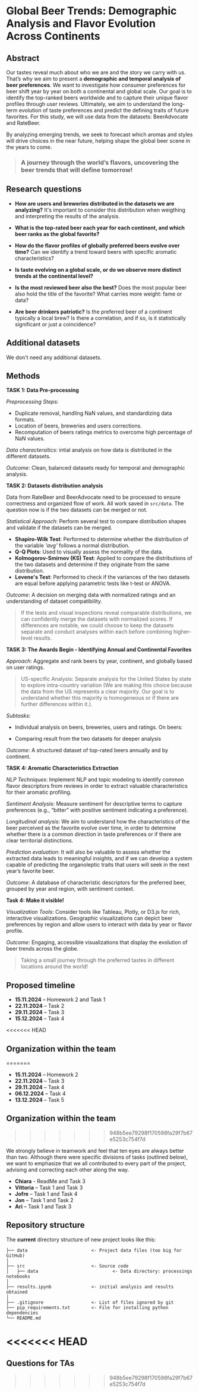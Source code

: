 # Global Beer Trends: Demographic Analysis and Flavor Evolution Across Continents

## **Abstract**

Our tastes reveal much about who we are and the story we carry with us. That’s why we aim to present a **demographic and temporal analysis of beer preferences**. We want to investigate how consumer preferences for beer shift year by year on both a continental and global scale. Our goal is to identify the top-ranked beers worldwide and to capture their unique flavor profiles through user reviews. Ultimately, we aim to understand the long-term evolution of taste preferences and predict the defining traits of future favorites. For this study, we will use data from the datasets: BeerAdvocate and RateBeer.

By analyzing emerging trends, we seek to forecast which aromas and styles will drive choices in the near future, helping shape the global beer scene in the years to come.

> ### A journey through the world’s flavors, uncovering the beer trends that will define tomorrow!

## **Research questions**

* **How are users and breweries distributed in the datasets we are analyzing?** It's important to consider this distribution when weigthing and interpreting the results of the analysis.

* **What is the top-rated beer each year for each continent, and which beer ranks as the global favorite?**

* **How do the flavor profiles of globally preferred beers evolve over time?** Can we identify a trend toward beers with specific aromatic characteristics?

* **Is taste evolving on a global scale, or do we observe more distinct trends at the continental level?**

* **Is the most reviewed beer also the best?** Does the most popular beer also hold the title of the favorite? What carries more weight: fame or data?

* **Are beer drinkers patriotic?** Is the preferred beer of a continent typically a local brew? Is there a correlation, and if so, is it statistically significant or just a coincidence?

## **Additional datasets**

We don't need any additional datasets.

## **Methods**

**TASK 1: Data Pre-processing**

_Preprocessing Steps:_
* Duplicate removal, handling NaN values, and standardizing data formats.
* Location of beers, breweries and users corrections.
* Recomputation of beers ratings metrics to overcome high percentage of NaN values.

_Data charactersitics_: intial analysis on how data is distributed in the different datasets. 

_Outcome_: Clean, balanced datasets ready for temporal and demographic analysis. 

**TASK 2: Datasets distribution analysis**

Data from RateBeer and BeerAdvocate need to be processed to ensure correctness and organized flow of work. All work saved in `src/data`. The question now is if the two datasets can be merged or not.

_Statistical Approach_: Perform several test to compare distribution shapes and validate if the datasets can be merged.

- **Shapiro-Wilk Test**: Performed to determine whether the distribution of the variable *'avg'* follows a normal distribution.  
- **Q-Q Plots**: Used to visually assess the normality of the data.   
- **Kolmogorov-Smirnov (KS) Test**: Applied to compare the distributions of the two datasets and determine if they originate from the same distribution.  
- **Levene's Test**: Performed to check if the variances of the two datasets are equal before applying parametric tests like t-test or ANOVA.  

_Outcome_: A decision on merging data with normalized ratings and an understanding of dataset compatibility.

>If the tests and visual inspections reveal comparable distributions, we can confidently merge the datasets with normalized scores. If differences are notable, we could choose to keep the datasets separate and conduct analyses within each before combining higher-level results. 

**TASK 3: The Awards Begin - Identifying Annual and Continental Favorites**

_Approach_: Aggregate and rank beers by year, continent, and globally based on user ratings.

> US-specific Analysis: Separate analysis for the United States by state to explore intra-country variation (We are making this choice because the data from the US represents a clear majority. Our goal is to understand whether this majority is homogeneous or if there are further differences within it.).

_Subtasks_:
* Individual analysis on beers, breweries, users and ratings. On beers:

* Comparing result from the two datasets for deeper analysis

_Outcome_: A structured dataset of top-rated beers annually and by continent.

**TASK 4: Aromatic Characteristics Extraction**

_NLP Techniques_: Implement NLP and topic modeling to identify common flavor descriptors from reviews in order to extract valuable characteristics for their aromatic profiling.

_Sentiment Analysis_: Measure sentiment for descriptive terms to capture preferences (e.g., “bitter” with positive sentiment indicating a preference).

_Longitudinal analysis_: We aim to understand how the characteristics of the beer perceived as the favorite evolve over time, in order to determine whether there is a common direction in taste preferences or if there are clear territorial distinctions.

_Prediction evaluation_: It will also be valuable to assess whether the extracted data leads to meaningful insights, and if we can develop a system capable of predicting the organoleptic traits that users will seek in the next year’s favorite beer.

_Outcome_: A database of characteristic descriptors for the preferred beer, grouped by year and region, with sentiment context.

**Task 4: Make it visible!**

_Visualization Tools_: Consider tools like Tableau, Plotly, or D3.js for rich, interactive visualizations. Geographic visualizations can depict beer preferences by region and allow users to interact with data by year or flavor profile.

_Outcome_: Engaging, accessible visualizations that display the evolution of beer trends across the globe.

>Taking a small journey through the preferred tastes in different locations around the world!

## **Proposed timeline**

- **15.11.2024** – Homework 2 and Task 1
- **22.11.2024** – Task 2
- **29.11.2024** – Task 3
- **15.12.2024** – Task 4

<<<<<<< HEAD
## **Organization within the team**
=======
- **15.11.2024** – Homework 2
- **22.11.2024** – Task 3
- **29.11.2024** – Task 4
- **06.12.2024** – Task 4
- **13.12.2024** – Task 5

## Organization within the team
>>>>>>> 948b5ee79298f170598fa29f7b67e5253c754f7d

We strongly believe in teamwork and feel that ten eyes are always better than two. Although there were specific divisions of tasks (outlined below), we want to emphasize that we all contributed to every part of the project, advising and correcting each other along the way.

* **Chiara** - ReadMe and Task 3
* **Vittoria** – Task 1 and Task 3
* **Jofre** – Task 1 and Task 4
* **Jon** – Task 1 and Task 2
* **Ari** – Task 1 and Task 3

## **Repository structure**

The **current** directory structure of new project looks like this:

```
├── data                        <- Project data files (too big for GitHub)
│
├── src                         <- Source code
│   ├── data                            <- Data directory: processings notebooks
│
├── results.ipynb               <- initial analysis and results obtained
│
├── .gitignore                  <- List of files ignored by git
├── pip_requirements.txt        <- File for installing python dependencies
└── README.md
```

<<<<<<< HEAD
=======
## Questions for TAs
>>>>>>> 948b5ee79298f170598fa29f7b67e5253c754f7d
